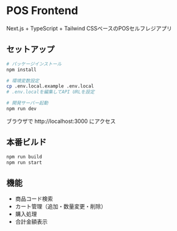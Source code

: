 # POS Frontend

Next.js + TypeScript + Tailwind CSSベースのPOSセルフレジアプリ

## セットアップ

```bash
# パッケージインストール
npm install

# 環境変数設定
cp .env.local.example .env.local
# .env.localを編集してAPI URLを設定

# 開発サーバー起動
npm run dev
```

ブラウザで http://localhost:3000 にアクセス

## 本番ビルド

```bash
npm run build
npm run start
```

## 機能

- 商品コード検索
- カート管理（追加・数量変更・削除）
- 購入処理
- 合計金額表示
